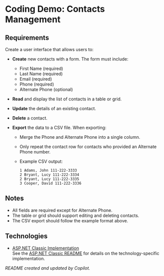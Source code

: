 
# Coding Demo: Contacts Management

## Requirements


Create a user interface that allows users to:

- **Create** new contacts with a form. The form must include:
	- First Name (required)
	- Last Name (required)
	- Email (required)
	- Phone (required)
	- Alternate Phone (optional)

- **Read** and display the list of contacts in a table or grid.

- **Update** the details of an existing contact.

- **Delete** a contact.

- **Export** the data to a CSV file. When exporting:
	- Merge the Phone and Alternate Phone into a single column.
	- Only repeat the contact row for contacts who provided an Alternate Phone number.
	- Example CSV output:

		```
		1 Adams, John 111-222-3333
		2 Bryant, Lucy 111-222-3334
		2 Bryant, Lucy 111-222-3335
		3 Cooper, David 111-222-3336
		```

## Notes

- All fields are required except for Alternate Phone.
- The table or grid should support editing and deleting contacts.
- The CSV export should follow the example format above.


## Technologies

- [ASP.NET Classic Implementation](./asp.net%20classic/)  
	See the [ASP.NET Classic README](./asp.net%20classic/README.md) for details on the technology-specific implementation.

_README created and updated by Copilot._